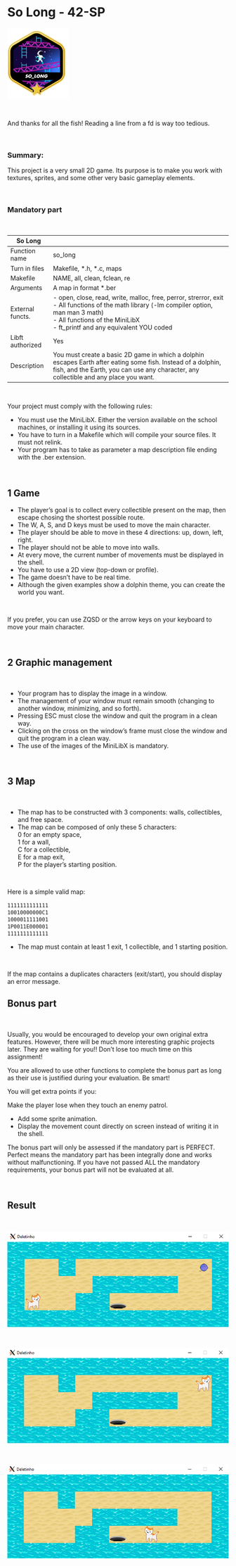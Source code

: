 # So Long - 42-SP


![](https://raw.githubusercontent.com/marianohtl/SoLong/master/images/png/Untitled-1.png)

<br>

And thanks for all the fish!
Reading a line from a fd is way too tedious.

<br>

### Summary:

This project is a very small 2D game. Its purpose is to make you work with textures, sprites, and some other very basic gameplay elements.

<br>

### Mandatory part

<br>

| So Long | |
| ----------- | ----------- |
| Function name | so_long |
| Turn in files | Makefile, *.h, *.c, maps |
| Makefile | NAME, all, clean, fclean, re |
| Arguments | A map in format *.ber |
| External functs. |  - open, close, read, write, malloc, free, perror, strerror, exit <br> -  All functions of the math library (-lm compiler option, man man 3 math) <br>  - All functions of the MiniLibX <br> - ft_printf and any equivalent YOU coded |
| Libft authorized | Yes |
| Description | You must create a basic 2D game in which a dolphin escapes Earth after eating some fish. Instead of a dolphin, fish, and the Earth, you can use any character, any collectible and any place you want.  |

<br>

 Your project must comply with the following rules:
* You must use the MiniLibX. Either the version available on the school machines,
or installing it using its sources.
* You have to turn in a Makefile which will compile your source files. It must not
relink.
* Your program has to take as parameter a map description file ending with the .ber
extension.

<br>

## 1 Game

* The player’s goal is to collect every collectible present on the map, then escape
chosing the shortest possible route.
* The W, A, S, and D keys must be used to move the main character.
* The player should be able to move in these 4 directions: up, down, left, right.
* The player should not be able to move into walls.
* At every move, the current number of movements must be displayed in the shell.
* You have to use a 2D view (top-down or profile).
* The game doesn’t have to be real time.
* Although the given examples show a dolphin theme, you can create the world you want.

 <br>
 
If you prefer, you can use ZQSD or the arrow keys on your keyboard to
move your main character.

<br>

## 2 Graphic management

<br>

* Your program has to display the image in a window.
* The management of your window must remain smooth (changing to another window, minimizing, and so forth).
* Pressing ESC must close the window and quit the program in a clean way.
* Clicking on the cross on the window’s frame must close the window and quit the program in a clean way.
* The use of the images of the MiniLibX is mandatory.

<br>

## 3 Map

<br>

* The map has to be constructed with 3 components: walls, collectibles, and free
space.
* The map can be composed of only these 5 characters:
<br> 0 for an empty space,
<br> 1 for a wall,
<br> C for a collectible,
<br> E for a map exit,
<br>P for the player’s starting position.

<br>

Here is a simple valid map:
```
1111111111111
10010000000C1
1000011111001
1P0011E000001
1111111111111
```

* The map must contain at least 1 exit, 1 collectible, and 1 starting position.

<br>

If the map contains a duplicates characters (exit/start), you should
display an error message.

## Bonus part

<br>

Usually, you would be encouraged to develop your own original extra features. However,
there will be much more interesting graphic projects later. They are waiting for you!!
Don’t lose too much time on this assignment!

You are allowed to use other functions to complete the bonus part as long as their
use is justified during your evaluation. Be smart!

You will get extra points if you:

Make the player lose when they touch an enemy patrol.
* Add some sprite animation.
* Display the movement count directly on screen instead of writing it in the shell.

The bonus part will only be assessed if the mandatory part is PERFECT. Perfect means the mandatory part has been integrally done and works without malfunctioning. If you have not passed ALL the mandatory requirements, your bonus part will not be evaluated at all.

<br>

## Result

<br>

![](https://raw.githubusercontent.com/marianohtl/SoLong/master/images/png/game01.png)

<br>

![](https://raw.githubusercontent.com/marianohtl/SoLong/master/images/png/game02.png)

<br>

![](https://raw.githubusercontent.com/marianohtl/SoLong/master/images/png/game03.png)

